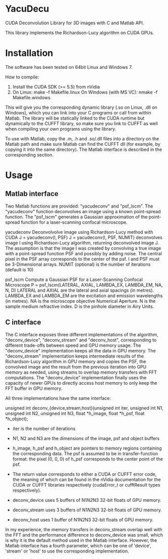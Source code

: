 YacuDecu
========

CUDA Deconvolution Library for 3D images with C and Matlab API.

This library implements the Richardson-Lucy algorithm on CUDA GPUs.

Installation
============

The software has been tested on 64bit Linux and Windows 7.

How to compile:

1. Install the CUDA SDK (>= 5.5) from nVidia
2. On Linux: make -f Makefile.linux
   On Windows (with MS VC): nmake -f Makefile.windows

This will give you the corresponding dynamic library (.so on Linux, .dll on
Windows), which you can link into your C programs or call from within Matlab.
The library will be statically linked to the CUDA runtime but dynamically to
the CUFFT library, so make sure you link to CUFFT as well when compiling your
own programs using the library.

To use with Matlab, copy the .m, .h and .so/.dll files into a directory on the
Matlab path and make sure Matlab can find the CUFFT dll (for example, by
copying it into the same directory). The Matlab interface is described in the
corresponding section.

Usage
=====

Matlab interface
----------------

Two Matlab functions are provided: "yacudeconv" and "psf_lscm". The
"yacudeconv" function deconvolves an image using a known point-spread function.
The "psf_lscm" generates a Gaussian approximation of the point-spread function
for a laser-scanning confocal microscope.

  yacudeconv Deconvolvolve image using Richardson-Lucy method with CUDA
  J = yacudeconv(I, PSF) 
  J = yacudeconv(I, PSF, NUMIT)
  deconvolves image I using Richardson-Lucy algorithm, returning 
  deconvolved image J. The assumption is that the image I was created 
  by convolving a true image with a point-spread function PSF and 
  possibly by adding noise. The central pixel in the PSF array corresponds
  to the center of the psf.
  I and PSF must be 3-Dimensional arrays. 
  NUMIT (optional) is the number of iterations (default is 10)

  psf_lscm Compute a Gaussian PSF for a Laser-Scanning Confocal Microscope
  P = psf_lscm(LATERAL, AXIAL, LAMBDA_EX, LAMBDA_EM, NA, N, D)
  LATERAL and AXIAL are the lateral and axial spacings (in metres).
  LAMBDA_EX and LAMBDA_EM are the excitation and emission wavelengths (in
  metres).
  NA is the microscope objective Numerical Aperture.
  N is the sample medium refractive index.
  D is the pinhole diameter in Airy Units.

C interface
-----------

The C interface exposes three different implementations of the algorithm,
"deconv_device", "deconv_stream" and "deconv_host", corresponding to different
trade-offs between speed and GPU memory usage. The "deconv_device"
implementation keeps all the data in GPU memory. The "deconv_stream"
implementation keeps intermediate results of the Richardson-Lucy algorithm in
GPU memory and copies the PSF, the convolved image and the result from the
previous iteration into GPU memory as needed, using streams to overlap memory
transfers with FFT computations. The "deconv_device" implementation finally
uses the capacity of newer GPUs to directly access host memory to only keep the
FFT buffer in GPU memory.

All three implementations have the same interface:

unsigned int deconv_{device,stream,host}(unsigned int iter, 
                                         unsigned int N1, 
                                         unsigned int N2, 
                                         unsigned int N3, 
                                         float *h_image, 
                                         float *h_psf, 
                                         float *h_object);

* iter is the number of iterations
* N1, N2 and N3 are the dimensions of the image, psf and object buffers
* h_image, h_psf and h_object are pointers to memory regions containing the
  corresponding data. The psf is assumed to be in transfer-function format: the
  pixel (0, 0, 0) of h_psf corresponds to the center point of the psf.
* The return value corresponds to either a CUDA or CUFFT error code, the
  meaning of which can be found in the nVidia documentation for the CUDA or
  CUFFT libraries respectively (cudaError_t or cufftResult types respectively).

* deconv_device uses 5 buffers of N1*N2*N3 32-bit floats of GPU memory.
* deconv_stream uses 3 buffers of N1*N2*N3 32-bit floats of GPU memory.
* deconv_host uses 1 buffer of N1*N2*N3 32-bit floats of GPU memory.

In my experience, the memory transfers in deconv_stream overlap well with the
FFT and the performance difference to deconv_device was small, which is why it
is the default method used in the Matlab interface. However, the Matlab
interface has a fourth parameter, which can be one of 'device', 'stream' or
'host' to use the corresponding implementation.
